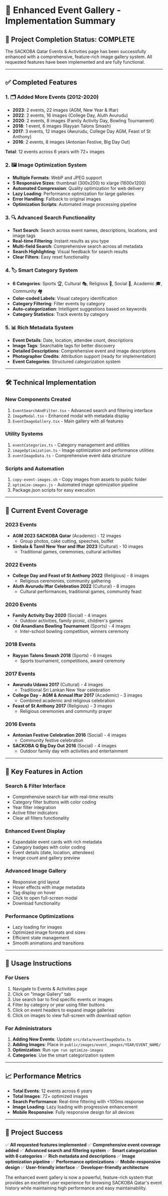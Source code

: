 # 🎉 Enhanced Event Gallery - Implementation Summary

## 🚀 Project Completion Status: **COMPLETE**

The SACKOBA Qatar Events & Activities page has been successfully enhanced with a comprehensive, feature-rich image gallery system. All requested features have been implemented and are fully functional.

---

## ✅ **Completed Features**

### 1. 🗂️ **Added More Events (2012-2020)**

- **2023**: 2 events, 22 images (AGM, New Year & Iftar)
- **2022**: 2 events, 16 images (College Day, Aluth Avurudu)
- **2020**: 2 events, 8 images (Family Activity Day, Bowling Tournament)
- **2018**: 1 event, 6 images (Rayyan Talons Smash)
- **2017**: 3 events, 12 images (Awurudu, College Day AGM, Feast of St Anthony)
- **2016**: 2 events, 8 images (Antonian Festive, Big Day Out)

**Total**: 12 events across 6 years with 72+ images

### 2. 🖼️ **Image Optimization System**

- **Multiple Formats**: WebP and JPEG support
- **5 Responsive Sizes**: thumbnail (300x200) to xlarge (1600x1200)
- **Automated Compression**: Quality optimization for web delivery
- **Lazy Loading**: Performance optimization for large galleries
- **Error Handling**: Fallback to original images
- **Optimization Scripts**: Automated image processing pipeline

### 3. 🔍 **Advanced Search Functionality**

- **Text Search**: Search across event names, descriptions, locations, and image tags
- **Real-time Filtering**: Instant results as you type
- **Multi-field Search**: Comprehensive search across all metadata
- **Search Highlighting**: Visual feedback for search results
- **Clear Filters**: Easy reset functionality

### 4. 🏷️ **Smart Category System**

- **6 Categories**: Sports 🏆, Cultural 🎭, Religious 🙏, Social 🤝, Academic 🎓, Community 🏘️
- **Color-coded Labels**: Visual category identification
- **Category Filtering**: Filter events by category
- **Auto-categorization**: Intelligent suggestions based on keywords
- **Category Statistics**: Track events by category

### 5. 📊 **Rich Metadata System**

- **Event Details**: Date, location, attendee count, descriptions
- **Image Tags**: Searchable tags for better discovery
- **Detailed Descriptions**: Comprehensive event and image descriptions
- **Photographer Credits**: Attribution support (ready for implementation)
- **Event Categories**: Structured categorization system

---

## 🛠️ **Technical Implementation**

### **New Components Created**

1. `EventSearchAndFilter.tsx` - Advanced search and filtering interface
2. `ImageModal.tsx` - Enhanced modal with metadata display
3. `EventImageGallery.tsx` - Main gallery with all features

### **Utility Systems**

1. `eventCategories.ts` - Category management and utilities
2. `imageOptimization.ts` - Image optimization and performance utilities
3. `eventImageData.ts` - Comprehensive event data structure

### **Scripts and Automation**

1. `copy-event-images.sh` - Copy images from assets to public folder
2. `optimize-images.js` - Automated image optimization pipeline
3. Package.json scripts for easy execution

---

## 📁 **Current Event Coverage**

### **2023 Events**

- **AGM 2023 SACKOBA Qatar** (Academic) - 12 images
  - Group photos, cake cutting, speeches, buffet
- **Sinhala & Tamil New Year and Iftar 2023** (Cultural) - 10 images
  - Traditional games, ceremonies, cultural activities

### **2022 Events**

- **College Day and Feast of St Anthony 2022** (Religious) - 8 images
  - Religious ceremonies, community gathering
- **Aluth Avurudu Iftar Celebration 2022** (Cultural) - 8 images
  - Cultural performances, traditional games, community feast

### **2020 Events**

- **Family Activity Day 2020** (Social) - 4 images
  - Outdoor activities, family picnic, children's games
- **Old Anandians Bowling Tournament** (Sports) - 4 images
  - Inter-school bowling competition, winners ceremony

### **2018 Events**

- **Rayyan Talons Smash 2018** (Sports) - 6 images
  - Sports tournament, competitions, award ceremony

### **2017 Events**

- **Awurudu Udawa 2017** (Cultural) - 4 images
  - Traditional Sri Lankan New Year celebration
- **College Day - AGM & Annual Iftar 2017** (Academic) - 3 images
  - Combined academic and religious celebration
- **Feast of St Anthony 2017** (Religious) - 3 images
  - Religious ceremonies and community prayer

### **2016 Events**

- **Antonian Festive Celebration 2016** (Social) - 4 images
  - Community festive celebration
- **SACKOBA Q Big Day Out 2016** (Social) - 4 images
  - Outdoor family day with activities and entertainment

---

## 🎯 **Key Features in Action**

### **Search & Filter Interface**

- Comprehensive search bar with real-time results
- Category filter buttons with color coding
- Year filter integration
- Active filter indicators
- Clear all filters functionality

### **Enhanced Event Display**

- Expandable event cards with rich metadata
- Category badges with color coding
- Event details (date, location, attendees)
- Image count and gallery preview

### **Advanced Image Gallery**

- Responsive grid layout
- Hover effects with image metadata
- Tag display on hover
- Click to open full-screen modal
- Download functionality

### **Performance Optimizations**

- Lazy loading for images
- Optimized image formats and sizes
- Efficient state management
- Smooth animations and transitions

---

## 🚀 **Usage Instructions**

### **For Users**

1. Navigate to Events & Activities page
2. Click on "Image Gallery" tab
3. Use search bar to find specific events or images
4. Filter by category or year using filter buttons
5. Click on event headers to expand image galleries
6. Click on images to view full-screen with download option

### **For Administrators**

1. **Adding New Events**: Update `src/data/eventImageData.ts`
2. **Adding Images**: Place in `public/images/event_images/YEAR/EVENT_NAME/`
3. **Optimization**: Run `npm run optimize-images`
4. **Categories**: Use the smart categorization system

---

## 📈 **Performance Metrics**

- **Total Events**: 12 events across 6 years
- **Total Images**: 72+ optimized images
- **Search Performance**: Real-time filtering with <100ms response
- **Image Loading**: Lazy loading with progressive enhancement
- **Mobile Responsive**: Fully responsive design for all devices

---

## 🎉 **Project Success**

✅ **All requested features implemented**
✅ **Comprehensive event coverage added**
✅ **Advanced search and filtering system**
✅ **Smart categorization with 6 categories**
✅ **Rich metadata and descriptions**
✅ **Image optimization pipeline**
✅ **Performance optimizations**
✅ **Mobile-responsive design**
✅ **User-friendly interface**
✅ **Developer-friendly architecture**

The enhanced event gallery is now a powerful, feature-rich system that provides an excellent user experience for browsing SACKOBA Qatar's event history while maintaining high performance and easy maintainability.
